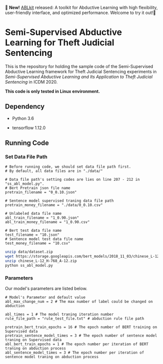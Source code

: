 🌟 **New!** [ABLkit](https://github.com/AbductiveLearning/ABLkit) released: A toolkit for Abductive Learning with high flexibility, user-friendly interface, and optimized performance. Welcome to try it out!🚀

# Semi-Supervised Abductive Learning for Theft Judicial Sentencing

This is the repository for holding the sample code of the Semi-Supervised Abductive Learning framework for Theft Judicial Sentencing experiments in _Semi-Supervised Abductive Learning and Its Application to Theft Judicial Sentencing_ in ICDM 2020.

**This code is only tested in Linux environment.**

## Dependency

- Python 3.6

- tensorflow 1.12.0


## Running Code

### Set Data File Path

```python3
# Before running code, we should set data file path first.
# By default, all data files are in "./data/"

# Data file path's setting codes are lies on line 207 - 212 in "ss_abl_model.py".
# Bert Pretrain json file name
pretrain_filename = "0_0.10.json"

# Sentence model supervised traning data file path
pretrain_money_filename = "./data/0_0.10.csv" 

# Unlabeled data file name
abl_train_filename = "1_0.90.json"
abl_train_money_filename = "1_0.90.csv"

# Bert test data file name
test_filename = "10.json"
# Sentence model test data file name
test_money_filename = "10.csv"
```

```bash
unzip data/dataset.zip
wget https://storage.googleapis.com/bert_models/2018_11_03/chinese_L-12_H-768_A-12.zip
unzip chinese_L-12_H-768_A-12.zip
python ss_abl_model.py
```

### Parameters

Our model's parameters are listed below.

```python3
# Model's Parameter and default value
abl_max_change_num = 2 # The max number of label could be changed on abduction

abl_times = 1 # The model traning iteration number
rule_file_path = "rule_test_file.txt" # abduction rule file path

pretrain_bert_train_epochs = 16 # The epoch number of BERT training on Supervised data
pretrain_sentence_model_times = 3 # The epoch number of sentence model traning on Supervised data
abl_bert_train_epochs = 1 # The epoch number per iteration of BERT traning on abduction process
abl_sentence_model_times = 3 # The epoch number per iteration of sentence model traning on abduction process

```
